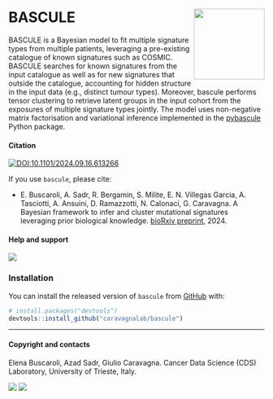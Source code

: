 
# BASCULE <a href="https://caravagnalab.github.io/bascule/"><img src="man/figures/logo.png" align="right" height="139" /></a>

BASCULE is a Bayesian model to fit multiple signature types from multiple patients, leveraging a pre-existing catalogue of known signatures such as COSMIC. BASCULE searches for known signatures from the input catalogue as well as for new signatures that outside the catalogue, accounting for hidden structure in the input data (e.g., distinct tumour types). Moreover, bascule performs tensor clustering to retrieve latent groups in the input cohort from the exposures of multiple signature types jointly. The model uses non-negative matrix factorisation and variational inference implemented in the [pybascule](https://github.com/caravagnalab/pybascule) Python package. 

#### Citation

[![DOI:10.1101/2024.09.16.613266](http://img.shields.io/badge/DOI-10.1101/2024.09.16.613266-red.svg)](https://doi.org/10.1101/2024.09.16.613266)

If you use `bascule`, please cite:

-   E. Buscaroli, A. Sadr, R. Bergamin, S. Milite, E. N. Villegas Garcia, A. Tasciotti, A. Ansuini, D. Ramazzotti, N. Calonaci, G. Caravagna. A Bayesian framework to infer and cluster mutational signatures leveraging prior biological knowledge. [bioRxiv preprint](https://www.biorxiv.org/content/10.1101/2024.09.16.613266v1), 2024.

#### Help and support

[![](https://img.shields.io/badge/GitHub%20Pages-https://caravagnalab.github.io/bascule/-steelblue.svg)](https://caravagnalab.github.io/bascule)

### Installation

You can install the released version of `bascule` from
[GitHub](https://github.com/) with:

``` r
# install.packages("devtools")
devtools::install_github("caravagnalab/bascule")
```

------------------------------------------------------------------------

#### Copyright and contacts

Elena Buscaroli, Azad Sadr, Giulio Caravagna. Cancer Data Science (CDS) Laboratory,
University of Trieste, Italy.

[![](https://img.shields.io/badge/CDS%20Lab%20Github-caravagnalab-seagreen.svg)](https://github.com/caravagnalab)
[![](https://img.shields.io/badge/CDS%20Lab%20webpage-https://www.caravagnalab.org/-red.svg)](https://www.caravagnalab.org/)
